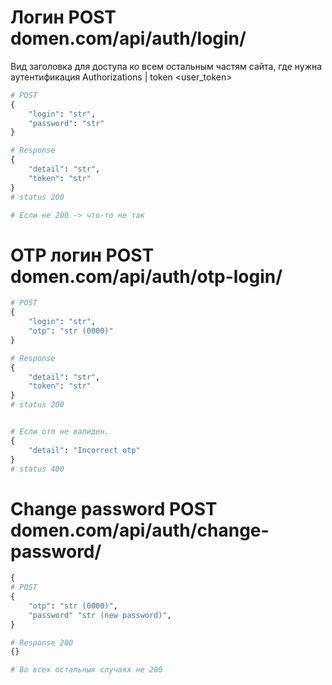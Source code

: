 # Логин POST domen.com/api/auth/login/

Вид заголовка для доступа ко всем остальным частям сайта, где нужна аутентификация
Authorizations | token <user_token>


````python
# POST
{
    "login": "str",
    "password": "str"
}

# Response
{
    "detail": "str",
    "token": "str"
}
# status 200

# Если не 200 -> что-то не так

````

# OTP логин POST domen.com/api/auth/otp-login/

````python
# POST
{
    "login": "str",
    "otp": "str (0000)"
}

# Response
{
    "detail": "str",
    "token": "str"
}
# status 200


# Если отп не валиден. 
{
    "detail": "Incorrect otp"
}
# status 400
````


# Change password POST domen.com/api/auth/change-password/

```python
{
# POST
{
    "otp": "str (0000)",
    "password" "str (new password)",
}

# Response 200
{}

# Во всех остальных случаях не 200
```

